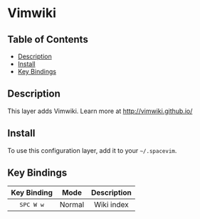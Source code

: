 # Vimwiki

## Table of Contents

<!-- vim-markdown-toc GFM -->
* [Description](#description)
* [Install](#install)
* [Key Bindings](#key-bindings)

<!-- vim-markdown-toc -->

## Description

This layer adds Vimwiki. Learn more at http://vimwiki.github.io/

## Install

To use this configuration layer, add it to your `~/.spacevim`.

## Key Bindings

Key Binding        | Mode   | Description
:---:              | :---:  | :---:
<kbd>SPC W w</kbd> | Normal | Wiki index
